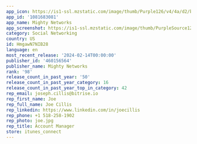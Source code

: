 ```yaml
---
app_icon: https://is1-ssl.mzstatic.com/image/thumb/Purple126/v4/4a/d2/b6/4ad2b6d6-05c9-19c9-ef32-6e0ec0e2c23a/AppIcon-0-1x_U007emarketing-4-85-220.png/1024x1024bb.png
app_id: '1081683081'
app_name: Mighty Networks
app_screenshot: https://is1-ssl.mzstatic.com/image/thumb/PurpleSource126/v4/2f/24/00/2f2400ca-0ee2-5598-54e8-7ef4126ee1cd/6cf9b6c2-b2a7-4136-b030-b23d6a0cfd1e_01_6.5.png/1242x2688bb.png
category: Social Networking
country: US
id: HmgawN7NIB28
language: en
most_recent_release: '2024-02-14T00:00:00'
publisher_id: '460156564'
publisher_name: Mighty Networks
rank: '98'
release_count_in_past_year: '50'
release_count_in_past_year_category: 16
release_count_in_past_year_top_in_category: 42
rep_email: joseph.cillis@bitrise.io
rep_first_name: Joe
rep_full_name: Joe Cillis
rep_linkedin: https://www.linkedin.com/in/joecillis
rep_phone: +1 518-258-1902
rep_photo: joe.jpg
rep_title: Account Manager
store: itunes_connect
---
```


